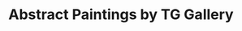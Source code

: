 ---
title: "Abstract Paintings by TG Gallery"
url: /houston/abstract-paintings-by-tg-gallery/
shop: art
---